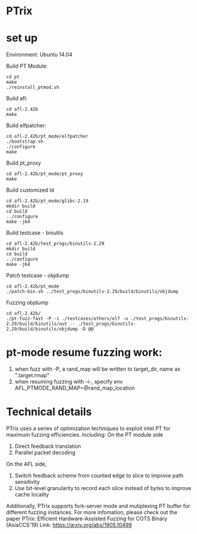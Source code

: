 # PTrix

# set up
Environment:
Ubuntu 14.04


Build PT Module:
```
cd pt
make
./reinstall_ptmod.sh
```

Build afl:
```
cd afl-2.42b
make
```

Build elfpatcher:
```
cd afl-2.42b/pt_mode/elfpatcher
./bootstrap.sh
./configure
make
```

Build pt_proxy 
```
cd afl-2.42b/pt_mode/pt_proxy
make
```

Build customized ld
```
cd afl-2.42b/pt_mode/glibc-2.19
mkdir build
cd build
../configure
make -j64
```

Build testcase - binutils
```
cd afl-2.42b/test_progs/binutils-2.29
mkdir build
cd build
../configure
make -j64
```

Patch testcase - objdump
```
cd afl-2.42b/pt_mode
./patch-bin.sh ../test_progs/binutils-2.29/build/binutils/objdump
```

Fuzzing objdump
```
cd afl-2.42b/
./pt-fuzz-fast -P -i ./testcases/others/elf -o ./test_progs/binutils-2.29/build/binutils/out -- ./test_progs/binutils-2.29/build/binutils/objdump -D @@
```

# pt-mode resume fuzzing work:
 1) when fuzz with -P, a rand_map will be written to target_dir, name as ".target.rmap"
 2) when resuming fuzzing with -i-, specify env AFL_PTMODE_RAND_MAP=@rand_map_location
 
# Technical details
PTrix uses a series of optimization techniques to exploit intel PT for maximum fuzzing efficiencies.
Including: 
On the PT module side
1) Direct feedback translation
2) Parallel packet decoding

On the AFL side,
1) Switch feedback scheme from counted edge to slice to improve path sensitivity
2) Use bit-level granularity to record each slice instead of bytes to improve cache locality

Additionally, PTrix supports fork-server mode and mutiplexing PT buffer for different fuzzing instances. 
For more infomation, please check out the paper PTrix: Efficient Hardware-Assisted Fuzzing for COTS Binary (AsiaCCS'19)
Link: https://arxiv.org/abs/1905.10499 
